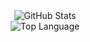 <div align="center">
  <img src="https://github-readme-stats.vercel.app/api?username=weiwang0305&show_icons=true&theme=dracula&include_all_commits=true" alt="GitHub Stats" />
</div>
<div align="center">
  <img src="https://github-readme-stats.vercel.app/api/top-langs/?username=weiwang0305" alt="Top Language" />
</div>
